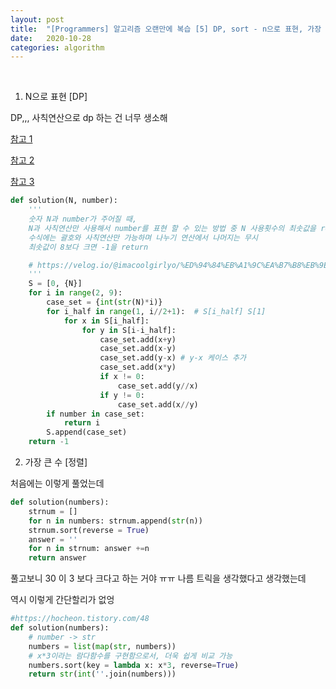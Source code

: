 ```yaml
---
layout: post
title:  "[Programmers] 알고리즘 오랜만에 복습 [5] DP, sort - n으로 표현, 가장 큰 수  "
date:   2020-10-28
categories: algorithm
---
```

<br>


1. N으로 표현 [DP]

DP,,, 사칙연산으로 dp 하는 건 너무 생소해

[참고 1](https://www.hamadevelop.me/algorithm-n-expression/)

[참고 2](https://gurumee92.tistory.com/164)

[참고 3](https://velog.io/@imacoolgirlyo/%ED%94%84%EB%A1%9C%EA%B7%B8%EB%9E%98%EB%A8%B8%EC%8A%A4-N%EC%9C%BC%EB%A1%9C-%ED%91%9C%ED%98%84-%ED%8C%8C%EC%9D%B4%EC%8D%AC)

```python
def solution(N, number):
    '''
    숫자 N과 number가 주어질 때,
    N과 사칙연산만 사용해서 number를 표현 할 수 있는 방법 중 N 사용횟수의 최솟값을 return
    수식에는 괄호와 사칙연산만 가능하며 나누기 연산에서 나머지는 무시
    최솟값이 8보다 크면 -1을 return

    # https://velog.io/@imacoolgirlyo/%ED%94%84%EB%A1%9C%EA%B7%B8%EB%9E%98%EB%A8%B8%EC%8A%A4-N%EC%9C%BC%EB%A1%9C-%ED%91%9C%ED%98%84-%ED%8C%8C%EC%9D%B4%EC%8D%AC
    '''
    S = [0, {N}]
    for i in range(2, 9):
        case_set = {int(str(N)*i)}
        for i_half in range(1, i//2+1):  # S[i_half] S[1]
            for x in S[i_half]:
                for y in S[i-i_half]:
                    case_set.add(x+y)
                    case_set.add(x-y)
                    case_set.add(y-x) # y-x 케이스 추가
                    case_set.add(x*y)
                    if x != 0:
                        case_set.add(y//x)
                    if y != 0:
                        case_set.add(x//y)
        if number in case_set:
            return i
        S.append(case_set)
    return -1
```

2. 가장 큰 수 [정렬]


처음에는 이렇게 풀었는데

```python
def solution(numbers):
    strnum = []
    for n in numbers: strnum.append(str(n))
    strnum.sort(reverse = True)
    answer = ''
    for n in strnum: answer +=n
    return answer
```

풀고보니 30 이 3 보다 크다고 하는 거야 ㅠㅠ 나름 트릭을 생각했다고 생각했는데

역시 이렇게 간단할리가 없엉

```python
#https://hocheon.tistory.com/48
def solution(numbers):
    # number -> str
    numbers = list(map(str, numbers))
    # x*3이라는 람다함수를 구현함으로서, 더욱 쉽게 비교 가능
    numbers.sort(key = lambda x: x*3, reverse=True)
    return str(int(''.join(numbers)))
```
